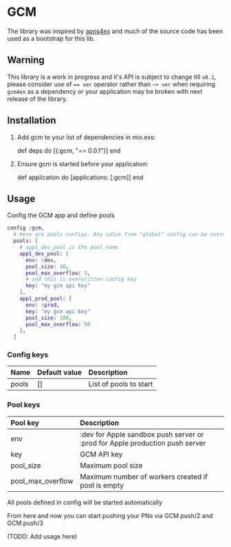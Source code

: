 # GCM

The library was inspired by [apns4ex](https://github.com/chvanikoff/apns4ex) and
much of the source code has been used as a bootstrap for this lib.

## Warning

This library is a work in progress and it's API is subject to change till `v0.1`, please consider use of `== ver` operator rather than `~> ver` when requiring `gcm4ex` as a dependency or your application may be broken with next release of the library.

## Installation

  1. Add gcm to your list of dependencies in mix.exs:

        def deps do
          [{:gcm, "== 0.0.1"}]
        end

  2. Ensure gcm is started before your application:

        def application do
          [applications: [:gcm]]
        end

## Usage

Config the GCM app and define pools

```elixir
config :gcm,
  # Here are pools configs. Any value from "global" config can be overwritten in any single pool config
  pools: [
    # app1_dev_pool is the pool_name
    app1_dev_pool: [
      env: :dev,
      pool_size: 10,
      pool_max_overflow: 5,
      # and this is overwritten config key
      key: "my gcm api key"
    ],
    app1_prod_pool: [
      env: :prod,
      key: "my gcm api key"
      pool_size: 100,
      pool_max_overflow: 50
    ],
  ]
```

### Config keys

| Name  | Default value | Description            |
|:------|:--------------|:-----------------------|
| pools | []            | List of pools to start |

### Pool keys

| Pool key          | Description                                                                  |
|:------------------|:-----------------------------------------------------------------------------|
| env               | :dev for Apple sandbox push server or :prod for Apple production push server |
| key               | GCM API key                                                                  |
| pool_size         | Maximum pool size                                                            |
| pool_max_overflow | Maximum number of workers created if pool is empty                           |

All pools defined in config will be started automatically

From here and now you can start pushing your PNs via GCM.push/2 and GCM.push/3

(TODO: Add usage here)
